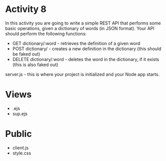 Activity 8
=================
In this activity you are going to write a simple REST API that performs some basic operations, given a dictionary of words (in JSON format). Your API should perform the following functions:

* GET dictionary/:word - retrieves the definition of a given word
* POST dictionary/ - creates a new definition in the dictionary (this should be faked out)
* DELETE dictionary/:word - deletes the word in the dictionary, if it exists (this is also faked out)

server.js - this is where your project is initialized and your Node app starts. 

Views
=====
* .ejs
* sup.ejs


Public 
======
* client.js
* style.css